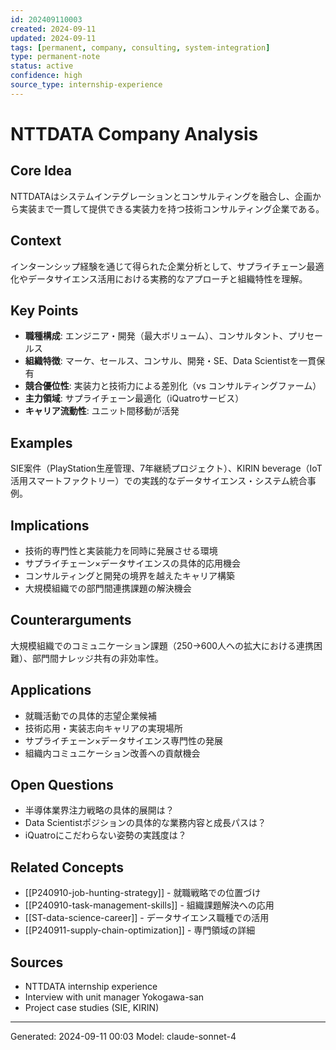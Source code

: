 ```yaml
---
id: 202409110003
created: 2024-09-11
updated: 2024-09-11
tags: [permanent, company, consulting, system-integration]
type: permanent-note
status: active
confidence: high
source_type: internship-experience
---
```


# NTTDATA Company Analysis

## Core Idea
NTTDATAはシステムインテグレーションとコンサルティングを融合し、企画から実装まで一貫して提供できる実装力を持つ技術コンサルティング企業である。

## Context
インターンシップ経験を通じて得られた企業分析として、サプライチェーン最適化やデータサイエンス活用における実務的なアプローチと組織特性を理解。

## Key Points
- **職種構成**: エンジニア・開発（最大ボリューム）、コンサルタント、プリセールス
- **組織特徴**: マーケ、セールス、コンサル、開発・SE、Data Scientistを一貫保有
- **競合優位性**: 実装力と技術力による差別化（vs コンサルティングファーム）
- **主力領域**: サプライチェーン最適化（iQuatroサービス）
- **キャリア流動性**: ユニット間移動が活発

## Examples
SIE案件（PlayStation生産管理、7年継続プロジェクト）、KIRIN beverage（IoT活用スマートファクトリー）での実践的なデータサイエンス・システム統合事例。

## Implications
- 技術的専門性と実装能力を同時に発展させる環境
- サプライチェーン×データサイエンスの具体的応用機会
- コンサルティングと開発の境界を越えたキャリア構築
- 大規模組織での部門間連携課題の解決機会

## Counterarguments
大規模組織でのコミュニケーション課題（250→600人への拡大における連携困難）、部門間ナレッジ共有の非効率性。

## Applications
- 就職活動での具体的志望企業候補
- 技術応用・実装志向キャリアの実現場所
- サプライチェーン×データサイエンス専門性の発展
- 組織内コミュニケーション改善への貢献機会

## Open Questions
- 半導体業界注力戦略の具体的展開は？
- Data Scientistポジションの具体的な業務内容と成長パスは？
- iQuatroにこだわらない姿勢の実践度は？

## Related Concepts
- [[P240910-job-hunting-strategy]] - 就職戦略での位置づけ
- [[P240910-task-management-skills]] - 組織課題解決への応用
- [[ST-data-science-career]] - データサイエンス職種での活用
- [[P240911-supply-chain-optimization]] - 専門領域の詳細

## Sources
- NTTDATA internship experience
- Interview with unit manager Yokogawa-san
- Project case studies (SIE, KIRIN)

---
Generated: 2024-09-11 00:03
Model: claude-sonnet-4